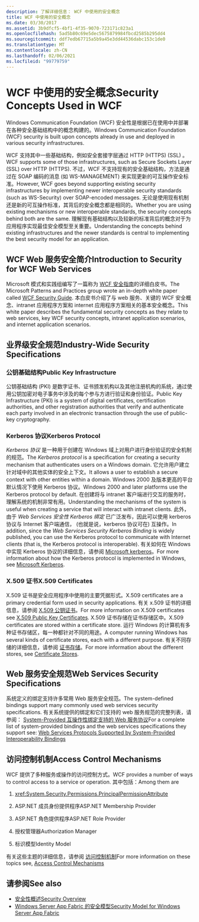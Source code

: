 ```yaml
---
description: 了解详细信息： WCF 中使用的安全概念
title: WCF 中使用的安全概念
ms.date: 03/30/2017
ms.assetid: 3b9dfcf5-4bf1-4f35-9070-723171c823a1
ms.openlocfilehash: 5ad5b80c69e5dec5675879984fbcd2585b295dd4
ms.sourcegitcommit: ddf7edb67715a5b9a45e3dd44536dabc153c1de0
ms.translationtype: MT
ms.contentlocale: zh-CN
ms.lasthandoff: 02/06/2021
ms.locfileid: "99779759"
---
```

# <a name="security-concepts-used-in-wcf"></a><span data-ttu-id="c9452-103">WCF 中使用的安全概念</span><span class="sxs-lookup"><span data-stu-id="c9452-103">Security Concepts Used in WCF</span></span>

<span data-ttu-id="c9452-104">Windows Communication Foundation (WCF) 安全性是根据已在使用中并部署在各种安全基础结构中的概念构建的。</span><span class="sxs-lookup"><span data-stu-id="c9452-104">Windows Communication Foundation (WCF) security is built upon concepts already in use and deployed in various security infrastructures.</span></span>  
  
 <span data-ttu-id="c9452-105">WCF 支持其中一些基础结构，例如安全套接字层通过 HTTP (HTTPS)  (SSL) 。</span><span class="sxs-lookup"><span data-stu-id="c9452-105">WCF supports some of those infrastructures, such as Secure Sockets Layer (SSL) over HTTP (HTTPS).</span></span> <span data-ttu-id="c9452-106">不过，WCF 不支持现有的安全基础结构，方法是通过在 SOAP 编码的消息 (如 WS-MANAGEMENT) 来实现更新的可互操作安全标准。</span><span class="sxs-lookup"><span data-stu-id="c9452-106">However, WCF goes beyond supporting existing security infrastructures by implementing newer interoperable security standards (such as WS-Security) over SOAP-encoded messages.</span></span> <span data-ttu-id="c9452-107">无论是使用现有机制还是新的可互操作标准，其背后的安全概念都是相同的。</span><span class="sxs-lookup"><span data-stu-id="c9452-107">Whether you are using existing mechanisms or new interoperable standards, the security concepts behind both are the same.</span></span> <span data-ttu-id="c9452-108">理解现有基础结构以及较新的标准背后的概念对于为应用程序实现最佳安全模型至关重要。</span><span class="sxs-lookup"><span data-stu-id="c9452-108">Understanding the concepts behind existing infrastructures and the newer standards is central to implementing the best security model for an application.</span></span>  
  
## <a name="introduction-to-security-for-wcf-web-services"></a><span data-ttu-id="c9452-109">WCF Web 服务安全简介</span><span class="sxs-lookup"><span data-stu-id="c9452-109">Introduction to Security for WCF Web Services</span></span>  

<span data-ttu-id="c9452-110">Microsoft 模式和实践组编写了一篇称为 [WCF 安全指南](https://archive.codeplex.com/?p=wcfsecurityguide)的详细白皮书。</span><span class="sxs-lookup"><span data-stu-id="c9452-110">The Microsoft Patterns and Practices group wrote an in-depth white paper called [WCF Security Guide](https://archive.codeplex.com/?p=wcfsecurityguide).</span></span> <span data-ttu-id="c9452-111">本白皮书介绍了与 web 服务、关键的 WCF 安全概念、intranet 应用程序方案和 internet 应用程序方案相关的基本安全概念。</span><span class="sxs-lookup"><span data-stu-id="c9452-111">This white paper describes the fundamental security concepts as they relate to web services, key WCF security concepts, intranet application scenarios, and internet application scenarios.</span></span>  
  
## <a name="industry-wide-security-specifications"></a><span data-ttu-id="c9452-112">业界级安全规范</span><span class="sxs-lookup"><span data-stu-id="c9452-112">Industry-Wide Security Specifications</span></span>  
  
### <a name="public-key-infrastructure"></a><span data-ttu-id="c9452-113">公钥基础结构</span><span class="sxs-lookup"><span data-stu-id="c9452-113">Public Key Infrastructure</span></span>  

<span data-ttu-id="c9452-114">公钥基础结构 (PKI) 是数字证书、证书颁发机构以及其他注册机构的系统，通过使用公钥加密对电子事务中涉及的每个参与方进行验证和身份验证。</span><span class="sxs-lookup"><span data-stu-id="c9452-114">Public Key Infrastructure (PKI) is a system of digital certificates, certification authorities, and other registration authorities that verify and authenticate each party involved in an electronic transaction through the use of public-key cryptography.</span></span>
  
### <a name="kerberos-protocol"></a><span data-ttu-id="c9452-115">Kerberos 协议</span><span class="sxs-lookup"><span data-stu-id="c9452-115">Kerberos Protocol</span></span>  

 <span data-ttu-id="c9452-116">*Kerberos 协议* 是一种用于创建在 Windows 域上对用户进行身份验证的安全机制的规范。</span><span class="sxs-lookup"><span data-stu-id="c9452-116">The *Kerberos protocol* is a specification for creating a security mechanism that authenticates users on a Windows domain.</span></span> <span data-ttu-id="c9452-117">它允许用户建立针对域中的其他实体的安全上下文。</span><span class="sxs-lookup"><span data-stu-id="c9452-117">It allows a user to establish a secure context with other entities within a domain.</span></span> <span data-ttu-id="c9452-118">Windows 2000 及版本更高的平台默认情况下使用 Kerberos 协议。</span><span class="sxs-lookup"><span data-stu-id="c9452-118">Windows 2000 and later platforms use the Kerberos protocol by default.</span></span> <span data-ttu-id="c9452-119">在创建将与 intranet 客户端进行交互的服务时，理解系统的机制非常有用。</span><span class="sxs-lookup"><span data-stu-id="c9452-119">Understanding the mechanisms of the system is useful when creating a service that will interact with intranet clients.</span></span> <span data-ttu-id="c9452-120">此外，由于 *Web Services 安全性 Kerberos 绑定* 已广泛发布，因此可以使用 kerberos 协议与 Internet 客户端通信， (也就是说，kerberos 协议可在) 互操作。</span><span class="sxs-lookup"><span data-stu-id="c9452-120">In addition, since the *Web Services Security Kerberos Binding* is widely published, you can use the Kerberos protocol to communicate with Internet clients (that is, the Kerberos protocol is interoperable).</span></span> <span data-ttu-id="c9452-121">有关如何在 Windows 中实现 Kerberos 协议的详细信息，请参阅  [Microsoft kerberos](/windows/win32/secauthn/microsoft-kerberos)。</span><span class="sxs-lookup"><span data-stu-id="c9452-121">For more information about how the Kerberos protocol is implemented in Windows, see  [Microsoft Kerberos](/windows/win32/secauthn/microsoft-kerberos).</span></span>  
  
### <a name="x509-certificates"></a><span data-ttu-id="c9452-122">X.509 证书</span><span class="sxs-lookup"><span data-stu-id="c9452-122">X.509 Certificates</span></span>  

 <span data-ttu-id="c9452-123">X.509 证书是安全应用程序中使用的主要凭据形式。</span><span class="sxs-lookup"><span data-stu-id="c9452-123">X.509 certificates are a primary credential form used in security applications.</span></span> <span data-ttu-id="c9452-124">有关 x.509 证书的详细信息，请参阅 [X.509 公钥证书](/windows/win32/seccertenroll/about-x-509-public-key-certificates)。</span><span class="sxs-lookup"><span data-stu-id="c9452-124">For more information on X.509 certificates see [X.509 Public Key Certificates](/windows/win32/seccertenroll/about-x-509-public-key-certificates).</span></span> <span data-ttu-id="c9452-125">X.509 证书存储在证书存储区中。</span><span class="sxs-lookup"><span data-stu-id="c9452-125">X.509 certificates are stored within a certificate store.</span></span> <span data-ttu-id="c9452-126">运行 Windows 的计算机有多种证书存储区，每一种都针对不同的用途。</span><span class="sxs-lookup"><span data-stu-id="c9452-126">A computer running Windows has several kinds of certificate stores, each with a different purpose.</span></span> <span data-ttu-id="c9452-127">有关不同存储的详细信息，请参阅 [证书存储](/previous-versions/windows/it-pro/windows-server-2003/cc757138(v=ws.10))。</span><span class="sxs-lookup"><span data-stu-id="c9452-127">For more information about the different stores, see [Certificate Stores](/previous-versions/windows/it-pro/windows-server-2003/cc757138(v=ws.10)).</span></span>  
  
## <a name="web-services-security-specifications"></a><span data-ttu-id="c9452-128">Web 服务安全规范</span><span class="sxs-lookup"><span data-stu-id="c9452-128">Web Services Security Specifications</span></span>  

 <span data-ttu-id="c9452-129">系统定义的绑定支持许多常用 Web 服务安全规范。</span><span class="sxs-lookup"><span data-stu-id="c9452-129">The system-defined bindings support many commonly used web services security specifications.</span></span> <span data-ttu-id="c9452-130">有关系统提供的绑定和它们支持的 web 服务规范的完整列表，请参阅： [System-Provided 互操作性绑定支持的 Web 服务协议](web-services-protocols-supported-by-system-provided-interoperability-bindings.md)</span><span class="sxs-lookup"><span data-stu-id="c9452-130">For a complete list of system-provided bindings and the web services specifications they support see: [Web Services Protocols Supported by System-Provided Interoperability Bindings](web-services-protocols-supported-by-system-provided-interoperability-bindings.md)</span></span>  
  
## <a name="access-control-mechanisms"></a><span data-ttu-id="c9452-131">访问控制机制</span><span class="sxs-lookup"><span data-stu-id="c9452-131">Access Control Mechanisms</span></span>  

 <span data-ttu-id="c9452-132">WCF 提供了多种服务或操作的访问控制方式。</span><span class="sxs-lookup"><span data-stu-id="c9452-132">WCF provides a number of ways to control access to a service or operation.</span></span> <span data-ttu-id="c9452-133">其中包括：</span><span class="sxs-lookup"><span data-stu-id="c9452-133">Among them are</span></span>  
  
1. <xref:System.Security.Permissions.PrincipalPermissionAttribute>  
  
2. <span data-ttu-id="c9452-134">ASP.NET 成员身份提供程序</span><span class="sxs-lookup"><span data-stu-id="c9452-134">ASP.NET Membership Provider</span></span>  
  
3. <span data-ttu-id="c9452-135">ASP.NET 角色提供程序</span><span class="sxs-lookup"><span data-stu-id="c9452-135">ASP.NET Role Provider</span></span>  
  
4. <span data-ttu-id="c9452-136">授权管理器</span><span class="sxs-lookup"><span data-stu-id="c9452-136">Authorization Manager</span></span>  
  
5. <span data-ttu-id="c9452-137">标识模型</span><span class="sxs-lookup"><span data-stu-id="c9452-137">Identity Model</span></span>  
  
 <span data-ttu-id="c9452-138">有关这些主题的详细信息，请参阅 [访问控制机制](access-control-mechanisms.md)</span><span class="sxs-lookup"><span data-stu-id="c9452-138">For more information on these topics see, [Access Control Mechanisms](access-control-mechanisms.md)</span></span>  
  
## <a name="see-also"></a><span data-ttu-id="c9452-139">请参阅</span><span class="sxs-lookup"><span data-stu-id="c9452-139">See also</span></span>

- [<span data-ttu-id="c9452-140">安全性概述</span><span class="sxs-lookup"><span data-stu-id="c9452-140">Security Overview</span></span>](security-overview.md)
- <span data-ttu-id="c9452-141">[Windows Server App Fabric 的安全模型](/previous-versions/appfabric/ee677202(v=azure.10))</span><span class="sxs-lookup"><span data-stu-id="c9452-141">[Security Model for Windows Server App Fabric](/previous-versions/appfabric/ee677202(v=azure.10))</span></span>
